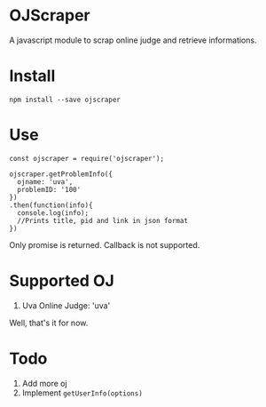 # OJScraper

A javascript module to scrap online judge and retrieve informations.

# Install

`npm install --save ojscraper`

# Use

```
const ojscraper = require('ojscraper');

ojscraper.getProblemInfo({
  ojname: 'uva',
  problemID: '100'
})
.then(function(info){
  console.log(info);
  //Prints title, pid and link in json format
})
```
Only promise is returned. Callback is not supported.

# Supported OJ

1. Uva Online Judge: 'uva'

Well, that's it for now.

# Todo

1. Add more oj
1. Implement `getUserInfo(options)`
